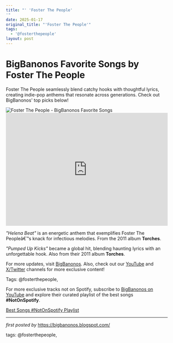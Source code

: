 ```yaml
---
title: "' 'Foster The People'
'"
date: 2025-01-17
original_title: "'Foster The People'"
tags:
  - '@fosterthepeople'
layout: post
---
```

<!-- Title of the Post -->
<h1 >BigBanonos Favorite Songs by Foster The People</h1> <!-- Introductory Text -->
<p >Foster The People seamlessly blend catchy hooks with thoughtful lyrics, creating indie-pop anthems that resonate across generations. Check out BigBanonos' top picks below!</p> <!-- Featured Image -->
<div > <img src="https://i.scdn.co/image/ab6761610000e5eb22b8e662f0cfdddac8ab22bb" alt="Foster The People - BigBanonos Favorite Songs" />
</div> <!-- Spotify Embed -->
<div > <iframe src="https://open.spotify.com/embed/playlist/2f16mwIST5DLJvojspUPrg?utm_source=generator" width="100%" height="352" frameborder="0" allowfullscreen="" allow="autoplay; clipboard-write; encrypted-media; fullscreen; picture-in-picture" loading="lazy"></iframe>
</div> <!-- Song Information -->
<div > <p><em>"Helena Beat"</em> is an energetic anthem that exemplifies Foster The Peopleâ€™s knack for infectious melodies. From the 2011 album <strong>Torches</strong>.</p> <p><em>"Pumped Up Kicks"</em> became a global hit, blending haunting lyrics with an unforgettable hook. Also from their 2011 album <strong>Torches</strong>.</p>
</div> <!-- Footer Links -->
<div > <p>For more updates, visit <a href="https://bigbanonos.blogspot.com/" target="_blank">BigBanonos</a>. Also, check out our <a href="https://www.youtube.com/@BigBanonos" target="_blank">YouTube</a> and <a href="https://x.com/bigbanonos" target="_blank">X/Twitter</a> channels for more exclusive content!</p>
</div> <!-- Tags -->
<p >Tags: @fosterthepeople,</p>


<!--Subscribe and Playlist Links-->
<div>
    <p>For more exclusive tracks not on Spotify, subscribe to <a href="https://www.youtube.com/@BigBanonos" target="_blank">BigBanonos on YouTube</a> and explore their curated playlist of the best songs <strong>#NotOnSpotify</strong>.</p>
    <p><a href="https://www.youtube.com/playlist?list=PLtuNtuTatqI0kFahUCbtbfenC_ET5O_tr" target="_blank">Best Songs #NotOnSpotify Playlist<br /></a></p></div>

<hr />

<p><em>first posted by</em> <a href="https://bigbanonos.blogspot.com/" rel="noopener" target="_new">https://bigbanonos.blogspot.com/</a></p>

<p>tags: @fosterthepeople,</p>
